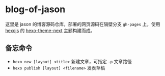 # blog-of-jason

这里是 jason 的博客源码仓库，部署的网页源码在隔壁分支 `gh-pages` 上，使用 [hexojs](https://hexo.io/zh-cn/)
的 [hexo-theme-next](https://theme-next.js.org/) 主题构建而成。

## 备忘命令

* `hexo new [layout] <title>` 新建文章，可指定 `-p` 文章路径
* `hexo publish [layout] <filename>` 发表草稿